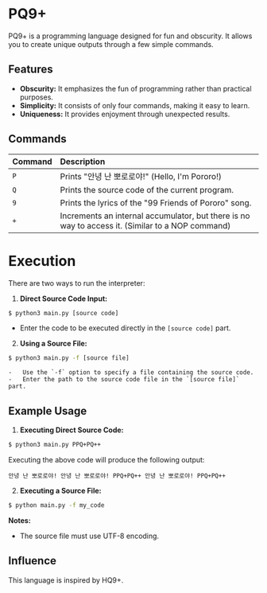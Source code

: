 # PQ9+

PQ9+ is a programming language designed for fun and obscurity. It allows you to create unique outputs through a few simple commands.

## Features

*   **Obscurity:** It emphasizes the fun of programming rather than practical purposes.
*   **Simplicity:** It consists of only four commands, making it easy to learn.
*   **Uniqueness:** It provides enjoyment through unexpected results.

## Commands

| Command | Description                                                                 |
| :------ | :-------------------------------------------------------------------------- |
| `P`     | Prints "안녕 난 뽀로로야!" (Hello, I'm Pororo!)                               |
| `Q`     | Prints the source code of the current program.                               |
| `9`     | Prints the lyrics of the "99 Friends of Pororo" song.                        |
| `+`     | Increments an internal accumulator, but there is no way to access it. (Similar to a NOP command) |

# Execution
There are two ways to run the interpreter:
1.  **Direct Source Code Input:**
```bash
$ python3 main.py [source code]
```
-   Enter the code to be executed directly in the `[source code]` part.

2.  **Using a Source File:**

```bash
$ python3 main.py -f [source file]
```
    
    -   Use the `-f` option to specify a file containing the source code.
    -   Enter the path to the source code file in the `[source file]` part.

## Example Usage
1. **Executing Direct Source Code:**
```bash
$ python3 main.py PPQ+PQ++
```

Executing the above code will produce the following output:

```
안녕 난 뽀로로야! 안녕 난 뽀로로야! PPQ+PQ++ 안녕 난 뽀로로야! PPQ+PQ++
```
2. **Executing a Source File:**

```bash
$ python main.py -f my_code
```

**Notes:**

*   The source file must use UTF-8 encoding.

## Influence

This language is inspired by HQ9+.